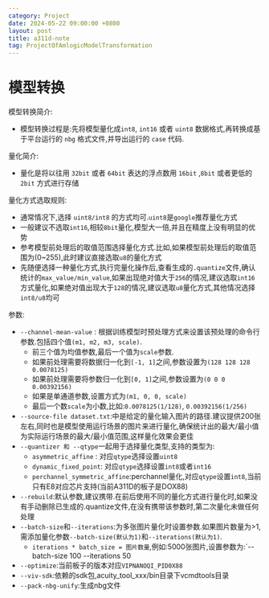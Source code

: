 ```yaml
---
category: Project
date: 2024-05-22 09:00:00 +0800
layout: post
title: a311d-note
tag: ProjectOfAmlogicModelTransformation
---
```

# 模型转换

模型转换简介:
+ 模型转换过程是:先将模型量化成`int8`, `int16` 或者 `uint8` 数据格式,再转换成基于平台运行的 `nbg` 格式文件,并导出运行的 `case` 代码.

量化简介:
+ 量化是将以往用 `32bit` 或者 `64bit` 表达的浮点数用 `16bit` ,`8bit` 或者更低的 `2bit` 方式进行存储

量化方式选取规则:
+ 通常情况下,选择 `uint8/int8` 的方式均可.`uint8`是`google`推荐量化方式
+ 一般建议不选取`int16`,相较`8bit`量化,模型大一倍,并且在精度上没有明显的优势
+ 参考模型前处理后的取值范围选择量化方式.比如,如果模型前处理后的取值范围为(0~255),此时建议直接选取`u8`的量化方式
+ 先随便选择一种量化方式,执行完量化操作后,查看生成的`.quantize`文件,确认统计的`max_value/min_value`,如果出现绝对值大于`256`的情况,建议选取`int16`方式量化,如果绝对值出现大于`128`的情况,建议选取`u8`量化方式,其他情况选择`int8/u8`均可

参数:
+ `--channel-mean-value` : 根据训练模型时预处理方式来设置该预处理的命令行参数.包括四个值`(m1, m2, m3, scale)`. 
  - 前三个值为均值参数,最后一个值为`scale`参数.
  - 如果前处理需要将数据归一化到`[-1, 1]`之间,参数设置为`(128 128 128 0.0078125)`
  - 如果前处理需要将参数归一化到`[0, 1]`之间,参数设置为`(0 0 0 0.00392156)`
  - 如果是单通道参数,设置方式为`(m1, 0, 0, scale)`
  - 最后一个数`scale`为小数,比如:`0.0078125(1/128)`, `0.00392156(1/256)`
+ `--source-file dataset.txt`:中是给定的量化输入图片的路径.建议提供200张左右,同时也是模型使用运行场景的图片来进行量化,确保统计出的最大/最小值为实际运行场景的最大/最小值范围,这样量化效果会更佳
+ `--quantizer 和 --qtype`一起用于选择量化类型,支持的类型为:
  - `asymmetric_affine`  : 对应`qtype`选择设置`uint8`
  - `dynamic_fixed_point`: 对应`qtype`选择设置`int8`或者`int16`
  - `perchannel_symmetric_affine`:perchannel量化,对应`qtype`设置`int8`,当前只有E8对应芯片支持(当前A311D的板子是DOX88)
+ `--rebuild`:默认参数,建议携带.在前后使用不同的量化方式进行量化时,如果没有手动删除已生成的.quantize文件,在没有携带该参数时,第二次量化未做任何处理
+ `--batch-size`和`--iterations`:为多张图片量化时设置参数.如果图片数量为>1,需添加量化参数`--batch-size(默认为1)`和`--iterations(默认为1)`.
  - `iterations * batch_size = 图片数量`,例如:5000张图片,设置参数为:`--batch-size 100 --iterations 50
+ `--optimize`:当前板子的版本对应`VIPNANOQI_PID0X88`
+ `--viv-sdk`:依赖的sdk包,acuity_tool_xxx/bin目录下vcmdtools目录
+ `--pack-nbg-unify`:生成nbg文件